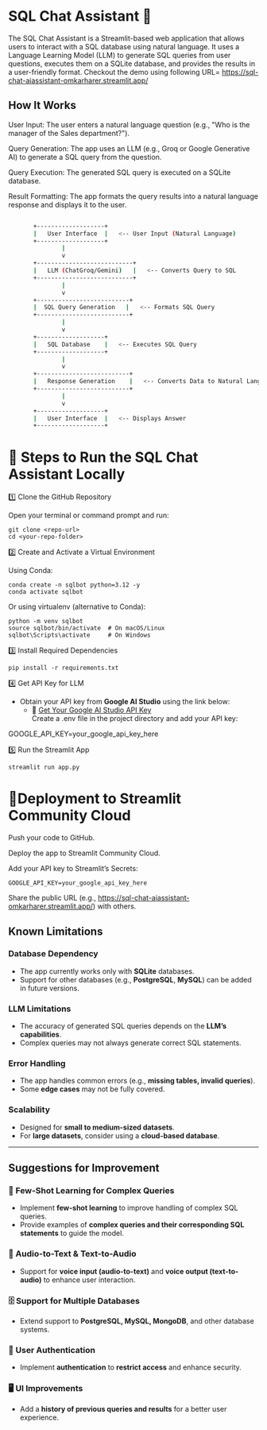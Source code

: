 
# SQL Chat Assistant 🤖

The SQL Chat Assistant is a Streamlit-based web application that allows users to interact with a SQL database using natural language. It uses a Language Learning Model (LLM) to generate SQL queries from user questions, executes them on a SQLite database, and provides the results in a user-friendly format. Checkout the demo using following URL=
https://sql-chat-aiassistant-omkarharer.streamlit.app/

## How It Works

User Input: The user enters a natural language question (e.g., "Who is the manager of the Sales department?").

Query Generation: The app uses an LLM (e.g., Groq or Google Generative AI) to generate a SQL query from the question.

Query Execution: The generated SQL query is executed on a SQLite database.

Result Formatting: The app formats the query results into a natural language response and displays it to the user.


```bash

       +-------------------+
       |   User Interface  |   <-- User Input (Natural Language)
       +-------------------+
               |
               v
       +---------------------------+
       |   LLM (ChatGroq/Gemini)   |   <-- Converts Query to SQL
       +---------------------------+
               |
               v
       +--------------------------+
       |  SQL Query Generation   |   <-- Formats SQL Query
       +--------------------------+
               |
               v
       +-------------------+
       |   SQL Database    |   <-- Executes SQL Query
       +-------------------+
               |
               v
       +--------------------------+
       |   Response Generation    |   <-- Converts Data to Natural Language
       +--------------------------+
               |
               v
       +-------------------+
       |   User Interface  |   <-- Displays Answer
       +-------------------+


```

# 🚀 Steps to Run the SQL Chat Assistant Locally

1️⃣ Clone the GitHub Repository

Open your terminal or command prompt and run:
   ```commandline
   git clone <repo-url>
   cd <your-repo-folder>
   ```



2️⃣ Create and Activate a Virtual Environment

Using Conda:
   ```commandline
   conda create -n sqlbot python=3.12 -y
conda activate sqlbot
   ```
Or using virtualenv (alternative to Conda):
   ```commandline
python -m venv sqlbot
source sqlbot/bin/activate  # On macOS/Linux
sqlbot\Scripts\activate     # On Windows

   ```

3️⃣ Install Required Dependencies

   ```commandline
pip install -r requirements.txt

   ```

4️⃣ Get API Key for LLM

- Obtain your API key from **Google AI Studio** using the link below:  
  - 🔗 [Get Your Google AI Studio API Key](https://aistudio.google.com/app/apikey)  
Create a .env file in the project directory and add your API key:

GOOGLE_API_KEY=your_google_api_key_here
 

5️⃣ Run the Streamlit App
  ```commandline
streamlit run app.py
   ```


# 🚀Deployment to Streamlit Community Cloud

Push your code to GitHub.

Deploy the app to Streamlit Community Cloud.

Add your API key to Streamlit’s Secrets:
   ```commandline
GOOGLE_API_KEY=your_google_api_key_here
   ```
   Share the public URL (e.g., https://sql-chat-aiassistant-omkarharer.streamlit.app/) with others.


## Known Limitations

### Database Dependency
- The app currently works only with **SQLite** databases.  
- Support for other databases (e.g., **PostgreSQL**, **MySQL**) can be added in future versions.

### LLM Limitations
- The accuracy of generated SQL queries depends on the **LLM’s capabilities**.  
- Complex queries may not always generate correct SQL statements.

### Error Handling
- The app handles common errors (e.g., **missing tables, invalid queries**).  
- Some **edge cases** may not be fully covered.

### Scalability
- Designed for **small to medium-sized datasets**.  
- For **large datasets**, consider using a **cloud-based database**.

---

## Suggestions for Improvement

### 🚀 Few-Shot Learning for Complex Queries
- Implement **few-shot learning** to improve handling of complex SQL queries.  
- Provide examples of **complex queries and their corresponding SQL statements** to guide the model.

### 🎤 Audio-to-Text & Text-to-Audio
- Support for **voice input (audio-to-text)** and **voice output (text-to-audio)** to enhance user interaction.

### 🗄️ Support for Multiple Databases
- Extend support to **PostgreSQL, MySQL, MongoDB**, and other database systems.


### 🔐 User Authentication
- Implement **authentication** to **restrict access** and enhance security.


### 🖥️ UI Improvements
- Add a **history of previous queries and results** for a better user experience.

